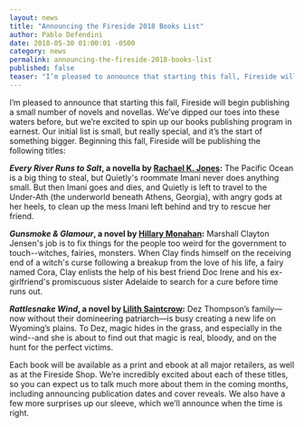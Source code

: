 ```yaml
---
layout: news
title: "Announcing the Fireside 2018 Books List"
author: Pablo Defendini
date: 2018-05-30 01:00:01 -0500
category: news
permalink: announcing-the-fireside-2018-books-list
published: false
teaser: "I’m pleased to announce that starting this fall, Fireside will begin publishing a small number of novels and novellas. Here's our debut list."
---
```


I’m pleased to announce that starting this fall, Fireside will begin publishing a small number of novels and novellas. We’ve dipped our toes into these waters before, but we’re excited to spin up our books publishing program in earnest. Our initial list is small, but really special, and it’s the start of something bigger. Beginning this fall, Fireside will be publishing the following titles:

**_Every River Runs to Salt_, a novella by [Rachael K. Jones](https://twitter.com/rachaelkjones):**
The Pacific Ocean is a big thing to steal, but Quietly's roommate Imani never does anything small. But then Imani goes and dies, and Quietly is left to travel to the Under-Ath (the underworld beneath Athens, Georgia), with angry gods at her heels, to clean up the mess Imani left behind and try to rescue her friend.

**_Gunsmoke & Glamour_, a novel by [Hillary Monahan](https://twitter.com/HillaryMonahan):**
Marshall Clayton Jensen's job is to fix things for the people too weird for the government to touch--witches, fairies, monsters. When Clay finds himself on the receiving end of a witch's curse following a breakup from the love of his life, a fairy named Cora, Clay enlists the help of his best friend Doc Irene and his ex-girlfriend's promiscuous sister Adelaide to search for a cure before time runs out.

**_Rattlesnake Wind_, a novel by [Lilith Saintcrow](https://twitter.com/lilithsaintcrow):**
Dez Thompson’s family—now without their domineering patriarch—is busy creating a new life on Wyoming’s plains. To Dez, magic hides in the grass, and especially in the wind--and she is about to find out that magic is real, bloody, and on the hunt for the perfect victims.

Each book will be available as a print and ebook at all major retailers, as well as at the Fireside Shop. We’re incredibly excited about each of these titles, so you can expect us to talk much more about them in the coming months, including announcing publication dates and cover reveals. We also have a few more surprises up our sleeve, which we’ll announce when the time is right.
